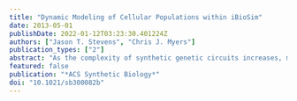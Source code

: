 ```yaml
---
title: "Dynamic Modeling of Cellular Populations within iBioSim"
date: 2013-05-01
publishDate: 2022-01-12T03:23:30.401224Z
authors: ["Jason T. Stevens", "Chris J. Myers"]
publication_types: ["2"]
abstract: "As the complexity of synthetic genetic circuits increases, modeling is becoming a necessary first step to inform subsequent experimental efforts. In recent years, the design automation community has developed a wealth of computational tools for assisting experimentalists in designing and analyzing new genetic circuits at several scales. However, existing software primarily caters to either the DNA- or single-cell level, with little support for the multicellular level. To address this need, the iBioSim software package has been enhanced to provide support for modeling, simulating, and visualizing dynamic cellular populations in a two-dimensional space. This capacity is fully integrated into the software, capitalizing on iBioSim's strengths in modeling, simulating, and analyzing single-celled systems."
featured: false
publication: "*ACS Synthetic Biology*"
doi: "10.1021/sb300082b"
---
```


